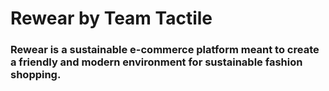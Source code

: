 # Rewear by Team Tactile

### Rewear is a sustainable e-commerce platform meant to create a friendly and modern environment for sustainable fashion shopping.